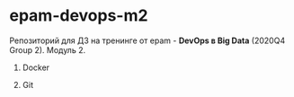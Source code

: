 # epam-devops-m2

Репозиторий для ДЗ на тренинге от epam - **DevOps в Big Data** (2020Q4 Group 2). 
Модуль 2.

1. Docker

2. Git
